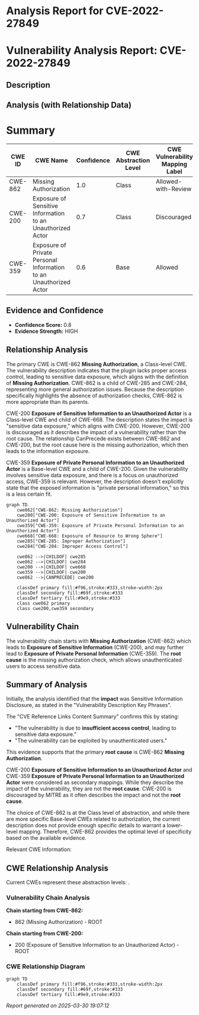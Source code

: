 # Analysis Report for CVE-2022-27849

# Vulnerability Analysis Report: CVE-2022-27849

## Description



## Analysis (with Relationship Data)

# Summary
| CWE ID | CWE Name | Confidence | CWE Abstraction Level | CWE Vulnerability Mapping Label | CWE-Vulnerability Mapping Notes |
|---|---|---|---|---|---|
| CWE-862 | Missing Authorization | 1.0 | Class | Allowed-with-Review | Primary CWE |
| CWE-200 | Exposure of Sensitive Information to an Unauthorized Actor | 0.7 | Class | Discouraged | Secondary Candidate |
| CWE-359 | Exposure of Private Personal Information to an Unauthorized Actor | 0.6 | Base | Allowed | Secondary Candidate |

## Evidence and Confidence

*   **Confidence Score:** 0.8
*   **Evidence Strength:** HIGH

## Relationship Analysis
The primary CWE is CWE-862 **Missing Authorization**, a Class-level CWE. The vulnerability description indicates that the plugin lacks proper access control, leading to sensitive data exposure, which aligns with the definition of **Missing Authorization**. CWE-862 is a child of CWE-285 and CWE-284, representing more general authorization issues. Because the description specifically highlights the absence of authorization checks, CWE-862 is more appropriate than its parents.

CWE-200 **Exposure of Sensitive Information to an Unauthorized Actor** is a Class-level CWE and child of CWE-668. The description states the impact is "sensitive data exposure," which aligns with CWE-200. However, CWE-200 is discouraged as it describes the impact of a vulnerability rather than the root cause. The relationship CanPrecede exists between CWE-862 and CWE-200, but the root cause here is the missing authorization, which then leads to the information exposure.

CWE-359 **Exposure of Private Personal Information to an Unauthorized Actor** is a Base-level CWE and a child of CWE-200. Given the vulnerability involves sensitive data exposure, and there is a focus on unauthorized access, CWE-359 is relevant. However, the description doesn't explicitly state that the exposed information is "private personal information," so this is a less certain fit.

```mermaid
graph TD
    cwe862["CWE-862: Missing Authorization"]
    cwe200["CWE-200: Exposure of Sensitive Information to an Unauthorized Actor"]
    cwe359["CWE-359: Exposure of Private Personal Information to an Unauthorized Actor"]
    cwe668["CWE-668: Exposure of Resource to Wrong Sphere"]
    cwe285["CWE-285: Improper Authorization"]
    cwe284["CWE-284: Improper Access Control"]

    cwe862 -->|CHILDOF| cwe285
    cwe862 -->|CHILDOF| cwe284
    cwe200 -->|CHILDOF| cwe668
    cwe359 -->|CHILDOF| cwe200
    cwe862 -->|CANPRECEDE| cwe200

    classDef primary fill:#f96,stroke:#333,stroke-width:2px
    classDef secondary fill:#69f,stroke:#333
    classDef tertiary fill:#9e9,stroke:#333
    class cwe862 primary
    class cwe200,cwe359 secondary
```

## Vulnerability Chain
The vulnerability chain starts with **Missing Authorization** (CWE-862) which leads to **Exposure of Sensitive Information** (CWE-200), and may further lead to **Exposure of Private Personal Information** (CWE-359). The **root cause** is the missing authorization check, which allows unauthenticated users to access sensitive data.

## Summary of Analysis
Initially, the analysis identified that the **impact** was Sensitive Information Disclosure, as stated in the "Vulnerability Description Key Phrases".

The "CVE Reference Links Content Summary" confirms this by stating:
*   "The vulnerability is due to **insufficient access control**, leading to sensitive data exposure."
*   "The vulnerability can be exploited by unauthenticated users."

This evidence supports that the primary **root cause** is CWE-862 **Missing Authorization**.

CWE-200 **Exposure of Sensitive Information to an Unauthorized Actor** and CWE-359 **Exposure of Private Personal Information to an Unauthorized Actor** were considered as secondary mappings. While they describe the impact of the vulnerability, they are not the **root cause**. CWE-200 is discouraged by MITRE as it often describes the impact and not the **root cause**.

The choice of CWE-862 is at the Class level of abstraction, and while there are more specific Base-level CWEs related to authorization, the current description does not provide enough specific details to warrant a lower-level mapping. Therefore, CWE-862 provides the optimal level of specificity based on the available evidence.

Relevant CWE Information:


## CWE Relationship Analysis

Current CWEs represent these abstraction levels: .


### Vulnerability Chain Analysis

**Chain starting from CWE-862:**
- 862 (Missing Authorization) - ROOT


**Chain starting from CWE-200:**
- 200 (Exposure of Sensitive Information to an Unauthorized Actor) - ROOT



### CWE Relationship Diagram

```mermaid
graph TD
    classDef primary fill:#f96,stroke:#333,stroke-width:2px
    classDef secondary fill:#69f,stroke:#333
    classDef tertiary fill:#9e9,stroke:#333
```



*Report generated on 2025-03-30 19:07:12*
